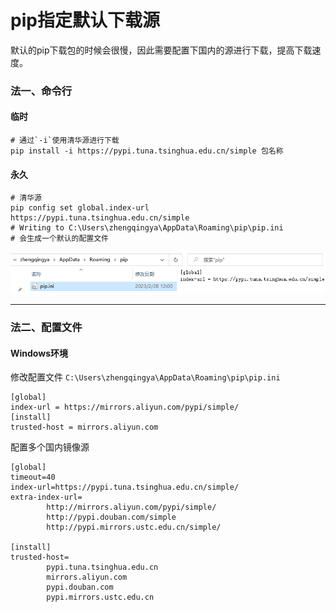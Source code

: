 # pip指定默认下载源

默认的pip下载包的时候会很慢，因此需要配置下国内的源进行下载，提高下载速度。

### 法一、命令行

#### 临时

```shell
# 通过`-i`使用清华源进行下载
pip install -i https://pypi.tuna.tsinghua.edu.cn/simple 包名称
```

#### 永久

```shell
# 清华源
pip config set global.index-url https://pypi.tuna.tsinghua.edu.cn/simple
# Writing to C:\Users\zhengqingya\AppData\Roaming\pip\pip.ini
# 会生成一个默认的配置文件
```

![img.png](images/pip-ini.png)

---

### 法二、配置文件

#### Windows环境

修改配置文件 `C:\Users\zhengqingya\AppData\Roaming\pip\pip.ini`

```shell
[global]
index-url = https://mirrors.aliyun.com/pypi/simple/
[install]
trusted-host = mirrors.aliyun.com
```

配置多个国内镜像源

```shell
[global]
timeout=40
index-url=https://pypi.tuna.tsinghua.edu.cn/simple/
extra-index-url=
        http://mirrors.aliyun.com/pypi/simple/
        http://pypi.douban.com/simple
        http://pypi.mirrors.ustc.edu.cn/simple/

[install]
trusted-host=
        pypi.tuna.tsinghua.edu.cn
        mirrors.aliyun.com
        pypi.douban.com
        pypi.mirrors.ustc.edu.cn
```
